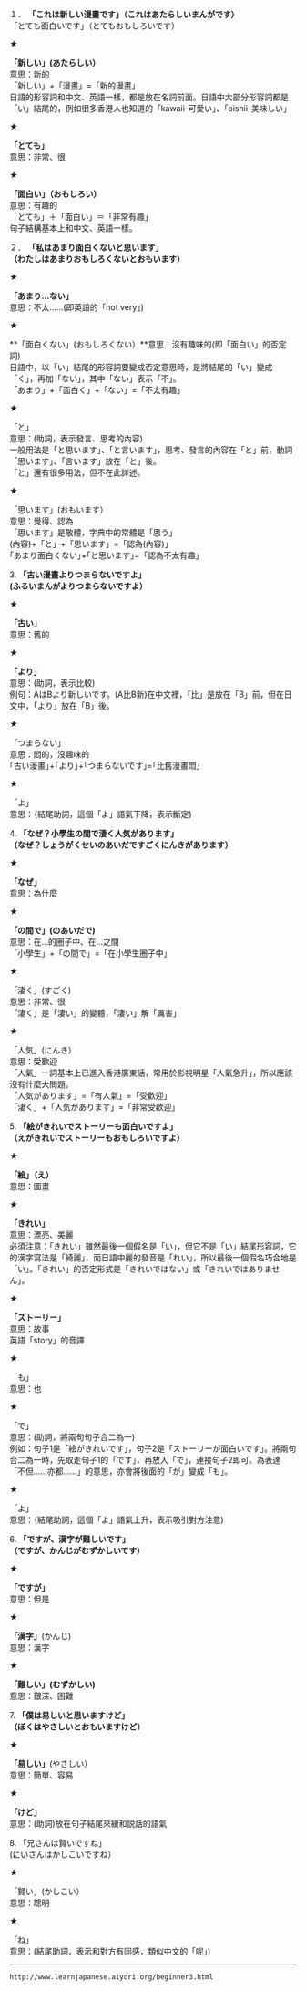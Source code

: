 １． **「これは新しい漫畫です」（これはあたらしいまんがです）**  
「とても面白いです」（とてもおもしろいです）  

★

**「新しい」(あたらしい）**  
意思：新的  
「新しい」+「漫畫」=「新的漫畫」  
日語的形容詞和中文、英語一樣，都是放在名詞前面。日語中大部分形容詞都是「い」結尾的，例如很多香港人也知道的「kawaii-可愛い」、「oishii-美味しい」

★

**「とても」**  
意思：非常、很

★

**「面白い」（おもしろい）**  
意思：有趣的  
「とても」＋「面白い」＝「非常有趣」  
句子結構基本上和中文、英語一樣。  

２． **「私はあまり面白くないと思います」  
（わたしはあまりおもしろくないとおもいます）**  

★

**「あまり…ない」**  
意思：不太……(即英語的「not very」)

★

**「面白くない」(おもしろくない）**意思：沒有趣味的(即「面白い」的否定詞)  
日語中，以「い」結尾的形容詞要變成否定意思時，是將結尾的「い」變成「く」，再加「ない」，其中「ない」表示「不」。  
「あまり」+「面白く」+「ない」=「不太有趣」

★

「と」  
意思：(助詞，表示發言、思考的內容)  
一般用法是「と思います」、「と言います」，思考、發言的內容在「と」前，動詞「思います」、「言います」放在「と」後。  
「と」還有很多用法，但不在此詳述。

★

「思います」(おもいます）  
意思：覺得、認為  
「思います」是敬體，字典中的常體是「思う」  
(內容)+「と」+「思います」=「認為(內容)」  
｢あまり面白くない｣+｢と思います｣=「認為不太有趣」

3\. **「古い漫畫よりつまらないですよ」  
(ふるいまんがよりつまらないですよ）**  

★

**「古い」**  
意思：舊的

★

**「より」**  
意思：(助詞，表示比較)  
例句：AはBより新しいです。(A比B新)在中文裡，「比」是放在「B」前，但在日文中，「より」放在「B」後。

★

「つまらない」  
意思：悶的，沒趣味的  
｢古い漫畫｣+｢より｣+｢つまらないです｣=｢比舊漫畫悶」

★

「よ」  
意思：（結尾助詞，這個「よ」語氣下降，表示斷定)

4\. **「なぜ？小學生の間で淒く人気があります」  
（なぜ？しょうがくせいのあいだですごくにんきがあります）**  

★

**「なぜ」**  
意思：為什麼

★

**「の間で」(のあいだで)**  
意思：在…的圈子中、在…之間  
「小學生」+「の間で」=「在小學生圈子中」

★

「淒く」(すごく)  
意思：非常、很  
「淒く」是「淒い」的變體，「淒い」解「厲害」

★

「人気」(にんき）  
意思：受歡迎  
「人氣」一詞基本上已進入香港廣東話，常用於影視明星「人氣急升」，所以應該沒有什麼大問題。  
「人気があります」=「有人氣」=「受歡迎」  
「淒く」+「人気があります」=「非常受歡迎」

5\. **「絵がきれいでストーリーも面白いですよ」  
（えがきれいでストーリーもおもしろいですよ）**  

★

**「絵」（え）**  
意思：圖畫

★

**「きれい」**  
意思：漂亮、美麗  
必須注意：「きれい」雖然最後一個假名是「い」，但它不是「い」結尾形容詞，它的漢字寫法是「綺麗」，而日語中麗的發音是「れい」，所以最後一個假名巧合地是「い」。「きれい」的否定形式是「きれいではない」或「きれいではありません」。

★

**「ストーリー」**  
意思：故事  
英語「story」的音譯  

★

「も」  
意思：也

★

「で」  
意思：(助詞，將兩句句子合二為一)  
例如：句子1是「絵がきれいです」，句子2是「ストーリーが面白いです」。將兩句合二為一時，先取走句子1的「です」，再放入「で」，連接句子2即可。為表達「不但……亦都……」的意思，亦會將後面的「が」變成「も」。

★

「よ」  
意思：（結尾助詞，這個「よ」語氣上升，表示吸引對方注意)

6\. **「ですが、漢字が難しいです」  
（ですが、かんじがむずかしいです）**  

★

**「ですが」**  
意思：但是  

★

**「漢字」**(かんじ)  
意思：漢字  

★

**「難しい」(むずかしい)**  
意思：艱深、困難

7\. **「僕は易しいと思いますけど」  
（ぼくはやさしいとおもいますけど）**  

★

**「易しい」**(やさしい）  
意思：簡單、容易

★

**「けど」**  
意思：(助詞)放在句子結尾來緩和説話的語氣  

8\. 「兄さんは賢いですね」  
(にいさんはかしこいですね）  

★

「賢い」(かしこい）  
意思：聰明

★

「ね」  
意思：(結尾助詞，表示和對方有同感，類似中文的「呢」)

---
`http://www.learnjapanese.aiyori.org/beginner3.html`